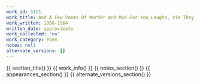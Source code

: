 ```yaml
---
work_id: 5151
work_title: And A Few Poems Of Murder And Mud For You Laughs, Vie They
work_written: 1958-1964
written_date: approximate
work_collected: 'no'
work_category: Poem
notes: null
alternate_versions: []
---
```


{{ section_title() }}
{{ work_info() }}
{{ notes_section() }}
{{ appearances_section() }}
{{ alternate_versions_section() }}
